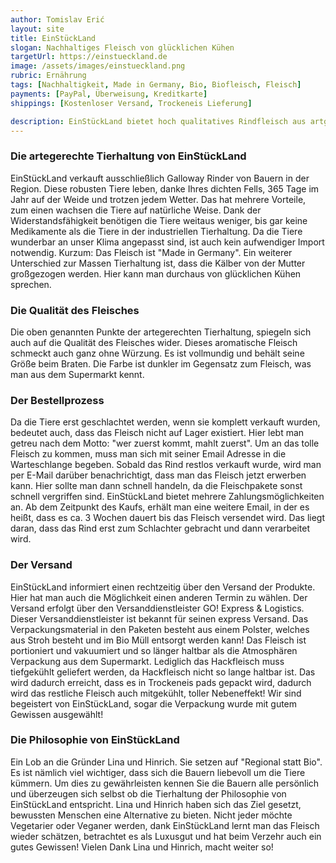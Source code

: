 ```yaml
---
author: Tomislav Erić
layout: site
title: EinStückLand
slogan: Nachhaltiges Fleisch von glücklichen Kühen
targetUrl: https://einstueckland.de
image: /assets/images/einstueckland.png
rubric: Ernährung
tags: [Nachhaltigkeit, Made in Germany, Bio, Biofleisch, Fleisch]
payments: [PayPal, Überweisung, Kreditkarte]
shippings: [Kostenloser Versand, Trockeneis Lieferung]

description: EinStückLand bietet hoch qualitatives Rindfleisch aus artgerechter und respektvoller Tierhaltung an. Hier wird ein Rind erst geschlachtet, wenn es restlos verkauft wurde. EinStückLand etzt auf Regionalität und bezieht seine Galloway Rinder ausschließlich von Bauern in Schleswig-Holstein. Die Herkunft der Rinder ist sehr transparent gestaltet und kann zu 100% zurückverfolgt werden. Das Rind wird von einem Schlachter in der Nähe verarbeitet, portioniert und abgepackt. Der Vorteil daran ist, dass die Tiere keine langen und stressigen Transportwerge zurücklegen müssen. Dieses nachhaltige Konzept überzeugt!
---
```


### Die artegerechte Tierhaltung von EinStückLand

EinStückLand verkauft ausschließlich Galloway Rinder von Bauern in der Region. Diese robusten Tiere leben, danke Ihres dichten Fells, 365 Tage im Jahr auf der Weide und trotzen jedem Wetter. Das hat mehrere Vorteile, zum einen wachsen die Tiere auf natürliche Weise. Dank der Widerstandsfähigkeit benötigen die Tiere weitaus weniger, bis gar keine Medikamente als die Tiere in der industriellen Tierhaltung. Da die Tiere wunderbar an unser Klima angepasst sind, ist auch kein aufwendiger Import notwendig. Kurzum: Das Fleisch ist "Made in Germany". Ein weiterer Unterschied zur Massen Tierhaltung ist, dass die Kälber von der Mutter großgezogen werden. Hier kann man durchaus von glücklichen Kühen sprechen.

### Die Qualität des Fleisches

Die oben genannten Punkte der artegerechten Tierhaltung, spiegeln sich auch auf die Qualität des Fleisches wider. Dieses aromatische Fleisch schmeckt auch ganz ohne Würzung. Es ist vollmundig und behält seine Größe beim Braten. Die Farbe ist dunkler im Gegensatz zum Fleisch, was man aus dem Supermarkt kennt.

### Der Bestellprozess

Da die Tiere erst geschlachtet werden, wenn sie komplett verkauft wurden, bedeutet auch, dass das Fleisch nicht auf Lager existiert. Hier lebt man getreu nach dem Motto: "wer zuerst kommt, mahlt zuerst". Um an das tolle Fleisch zu kommen, muss man sich mit seiner Email Adresse in die Warteschlange begeben. Sobald das Rind restlos verkauft wurde, wird man per E-Mail darüber benachrichtigt, dass man das Fleisch jetzt erwerben kann. Hier sollte man dann schnell handeln, da die Fleischpakete sonst schnell vergriffen sind. EinStückLand bietet mehrere Zahlungsmöglichkeiten an. Ab dem Zeitpunkt des Kaufs, erhält man eine weitere Email, in der es heißt, dass es ca. 3 Wochen dauert bis das Fleisch versendet wird. Das liegt daran, dass das Rind erst zum Schlachter gebracht und dann verarbeitet wird.

### Der Versand

EinStückLand informiert einen rechtzeitig über den Versand der Produkte. Hier hat man auch die Möglichkeit einen anderen Termin zu wählen. Der Versand erfolgt über den Versanddienstleister GO! Express & Logistics. Dieser Versanddienstleister ist bekannt für seinen express Versand. Das Verpackungsmaterial in den Paketen besteht aus einem Polster, welches aus Stroh besteht und im Bio Müll entsorgt werden kann! Das Fleisch ist portioniert und vakuumiert und so länger haltbar als die Atmosphären Verpackung aus dem Supermarkt. Lediglich das Hackfleisch muss tiefgekühlt geliefert werden, da Hackfleisch nicht so lange haltbar ist. Das wird dadurch erreicht, dass es in Trockeneis pads gepackt wird, dadurch wird das restliche Fleisch auch mitgekühlt, toller Nebeneffekt! Wir sind begeistert von EinStückLand, sogar die Verpackung wurde mit gutem Gewissen ausgewählt!

### Die Philosophie von EinStückLand

Ein Lob an die Gründer Lina und Hinrich. Sie setzen auf "Regional statt Bio". Es ist nämlich viel wichtiger, dass sich die Bauern liebevoll um die Tiere kümmern. Um dies zu gewährleisten kennen Sie die Bauern alle persönlich und überzeugen sich selbst ob die Tierhaltung der Philosophie von EinStückLand entspricht. Lina und Hinrich haben sich das Ziel gesetzt, bewussten Menschen eine Alternative zu bieten. Nicht jeder möchte Vegetarier oder Veganer werden, dank EinStückLand lernt man das Fleisch wieder schätzen, betrachtet es als Luxusgut und hat beim Verzehr auch ein gutes Gewissen! Vielen Dank Lina und Hinrich, macht weiter so!
